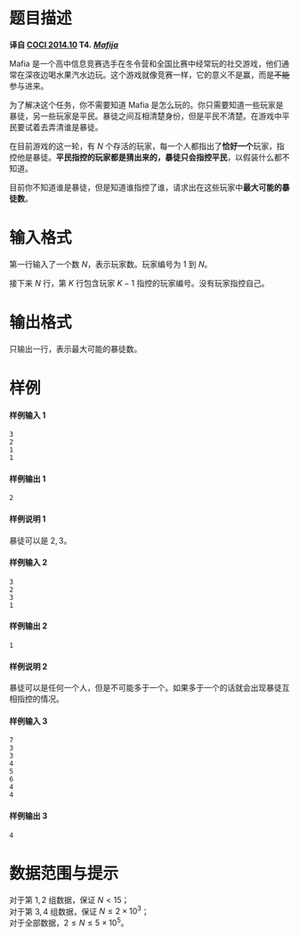 
# 题目描述

**译自 [COCI 2014.10](http://www.hsin.hr/coci/archive/2014_2015/) T4.** ***[Mafija](https://hsin.hr/coci/archive/2014_2015/contest1_tasks.pdf)***

Mafia 是一个高中信息竞赛选手在冬令营和全国比赛中经常玩的社交游戏，他们通常在深夜边喝水果汽水边玩。这个游戏就像竞赛一样，它的意义不是赢，而是~~不能~~参与进来。

为了解决这个任务，你不需要知道 Mafia 是怎么玩的。你只需要知道一些玩家是暴徒，另一些玩家是平民。暴徒之间互相清楚身份，但是平民不清楚。在游戏中平民要试着去弄清谁是暴徒。

在目前游戏的这一轮，有 $N$ 个存活的玩家，每一个人都指出了**恰好一个**玩家，指控他是暴徒。**平民指控的玩家都是猜出来的，暴徒只会指控平民**，以假装什么都不知道。

目前你不知道谁是暴徒，但是知道谁指控了谁，请求出在这些玩家中**最大可能的暴徒数**。

# 输入格式

第一行输入了一个数 $N$，表示玩家数。玩家编号为 $1$ 到 $N$。

接下来 $N$ 行，第 $K$ 行包含玩家 $K-1$ 指控的玩家编号。没有玩家指控自己。

# 输出格式

只输出一行，表示最大可能的暴徒数。

# 样例

#### 样例输入 1
```plain
3
2
1
1
```
#### 样例输出 1
```plain
2
```
#### 样例说明 1
暴徒可以是 $2,3$。

#### 样例输入 2
```plain
3
2
3
1
```
#### 样例输出 2
```plain
1
```
#### 样例说明 2
暴徒可以是任何一个人，但是不可能多于一个。如果多于一个的话就会出现暴徒互相指控的情况。

#### 样例输入 3
```plain
7
3
3
4
5
6
4
4
```
#### 样例输出 3
```plain
4
```


# 数据范围与提示

对于第 $1,2$ 组数据，保证 $N<15$；  
对于第 $3,4$ 组数据，保证 $N\le 2\times 10^3$；  
对于全部数据，$2\le N\le 5\times 10^5$。

